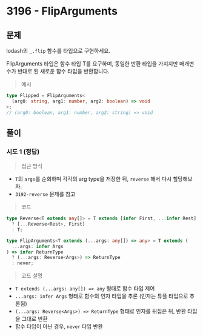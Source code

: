 # 3196 - FlipArguments

## 문제

lodash의 `_.flip` 함수를 타입으로 구현하세요.

FlipArguments<T> 타입은 함수 타입 T를 요구하며, 동일한 반환 타입을 가지지만 매개변수가 반대로 된 새로운 함수 타입을 반환합니다.

> 예시

```typescript
type Flipped = FlipArguments<
  (arg0: string, arg1: number, arg2: boolean) => void
>;
// (arg0: boolean, arg1: number, arg2: string) => void
```

## 풀이

### 시도 1 (정답)

> 접근 방식

- `T`의 `args`를 순회하며 각각의 arg type을 저장한 뒤, `reverse` 해서 다시 할당해보자.
- `3192-reverse` 문제를 참고

> 코드

```typescript
type Reverse<T extends any[]> = T extends [infer First, ...infer Rest]
  ? [...Reverse<Rest>, First]
  : T;

type FlipArguments<T extends (...args: any[]) => any> = T extends (
  ...args: infer Args
) => infer ReturnType
  ? (...args: Reverse<Args>) => ReturnType
  : never;
```

> 코드 설명

- `T extends (...args: any[]) => any` 형태로 함수 타입 제어
- `...args: infer Args` 형태로 함수의 인자 타입을 추론 (인자는 튜플 타입으로 추론됨)
- `(...args: Reverse<Args>) => ReturnType` 형태로 인자를 뒤집은 뒤, 반환 타입을 그대로 반환
- 함수 타입이 아닌 경우, `never` 타입 반환
